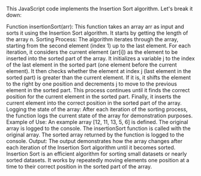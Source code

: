 This JavaScript code implements the Insertion Sort algorithm. Let's break it down:

Function insertionSort(arr):
This function takes an array arr as input and sorts it using the Insertion Sort algorithm.
It starts by getting the length of the array n.
Sorting Process:
The algorithm iterates through the array, starting from the second element (index 1) up to the last element.
For each iteration, it considers the current element (arr[i]) as the element to be inserted into the sorted part of the array.
It initializes a variable j to the index of the last element in the sorted part (one element before the current element).
It then checks whether the element at index j (last element in the sorted part) is greater than the current element. If it is, it shifts the element to the right by one position and decrements j to move to the previous element in the sorted part.
This process continues until it finds the correct position for the current element in the sorted part.
Finally, it inserts the current element into the correct position in the sorted part of the array.
Logging the state of the array:
After each iteration of the sorting process, the function logs the current state of the array for demonstration purposes.
Example of Use:
An example array [12, 11, 13, 5, 6] is defined.
The original array is logged to the console.
The insertionSort function is called with the original array.
The sorted array returned by the function is logged to the console.
Output:
The output demonstrates how the array changes after each iteration of the Insertion Sort algorithm until it becomes sorted.
Insertion Sort is an efficient algorithm for sorting small datasets or nearly sorted datasets. It works by repeatedly moving elements one position at a time to their correct position in the sorted part of the array.
